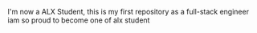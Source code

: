 I'm now a ALX Student, this is my first repository as a full-stack engineer
iam so proud to become one of alx student 
